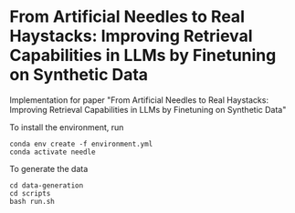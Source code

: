 # From Artificial Needles to Real Haystacks: Improving Retrieval Capabilities in LLMs by Finetuning on Synthetic Data

Implementation for paper "From Artificial Needles to Real Haystacks: Improving Retrieval Capabilities in LLMs by Finetuning on Synthetic Data"

To install the environment, run
```
conda env create -f environment.yml
conda activate needle
```

To generate the data
```
cd data-generation
cd scripts
bash run.sh
```